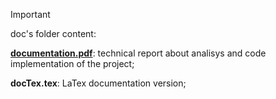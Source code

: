 > [!IMPORTANT]
>  doc's folder content:
> 
> **<ins>documentation.pdf<ins>**: technical report about analisys and code implementation of the project;
> 
> **docTex.tex**: LaTex documentation version;
